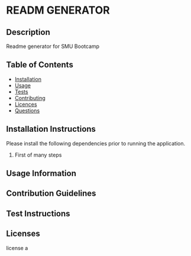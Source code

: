 # READM GENERATOR
## Description
Readme generator for SMU Bootcamp

## Table of Contents
* [Installation](#Installation)
* [Usage](#Usage)
* [Tests](#Tests)
* [Contributing](#Contributing)
* [Licences](#Licenses)
* [Questions](#Questions)

## Installation Instructions
Please install the following dependencies prior to running the application.

1. First of many steps



## Usage Information

## Contribution Guidelines

## Test Instructions


## Licenses
license a

